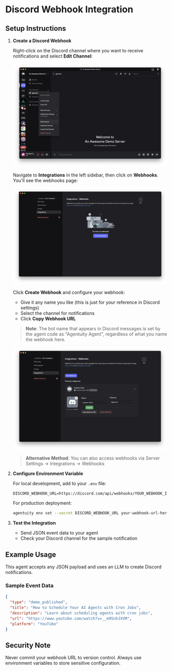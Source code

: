 # Discord Webhook Integration

## Setup Instructions

1. **Create a Discord Webhook**
   
   Right-click on the Discord channel where you want to receive notifications and select **Edit Channel**:
   
   ![Right-click context menu on Discord channel showing Edit Channel option](/.github/example-discord/discord-setup-1-edit-channel.png)
   
   Navigate to **Integrations** in the left sidebar, then click on **Webhooks**. You'll see the webhooks page:
   
   ![Discord Integrations page showing Webhooks section with Create Webhook button](/.github/example-discord/discord-setup-2-create-webhook.png)
   
   Click **Create Webhook** and configure your webhook:
   - Give it any name you like (this is just for your reference in Discord settings)
   - Select the channel for notifications
   - Click **Copy Webhook URL**
   
   > **Note**: The bot name that appears in Discord messages is set by the agent code as "Agentuity Agent", regardless of what you name the webhook here.
   
   ![Discord webhook configuration showing Copy Webhook URL button](/.github/example-discord/discord-setup-3-copy-url.png)

   > **Alternative Method**: You can also access webhooks via Server Settings → Integrations → Webhooks

2. **Configure Environment Variable**
   
   For local development, add to your `.env` file:
   ```
   DISCORD_WEBHOOK_URL=https://discord.com/api/webhooks/YOUR_WEBHOOK_ID/YOUR_WEBHOOK_TOKEN
   ```
   
   For production deployment:
   ```bash
   agentuity env set --secret DISCORD_WEBHOOK_URL your-webhook-url-here
   ```

3. **Test the Integration**
   - Send JSON event data to your agent
   - Check your Discord channel for the sample notification

## Example Usage

This agent accepts any JSON payload and uses an LLM to create Discord notifications.

### Sample Event Data

```json
{
  "type": "demo_published",
  "title": "How to Schedule Your AI Agents with Cron Jobs",
  "description": "Learn about scheduling agents with cron jobs",
  "url": "https://www.youtube.com/watch?v=__m9SnhJXVM",
  "platform": "YouTube"
}
```

## Security Note

Never commit your webhook URL to version control. Always use environment variables to store sensitive configuration.